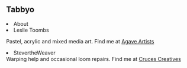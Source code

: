 ## Tabbyo


<li>About</li>

<li>Leslie Toombs</li>

Pastel, acrylic and mixed media art. Find me at <a href="https://agaveartists.com">Agave Artists</a>

<li>StevertheWeaver</li>
  Warping help and occasional loom repairs. Find me at <a href="https://CrucesCreatives.org">Cruces Creatives</a>



